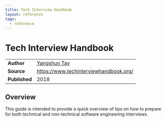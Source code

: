 ```yaml
---
title: Tech Interview Handbook
layout: reference
tags:
  - reference
---
```


# Tech Interview Handbook

|               |                                                       |
| ------------- | ----------------------------------------------------- |
| **Author**    | [Yangshun Tay](https://www.linkedin.com/in/yangshun/) |
| **Source**    | https://www.techinterviewhandbook.org/                |
| **Published** | 2018                                                  |

## Overview

This guide is intended to provide a quick overview of tips on how to prepare for
both technical and non-technical software engineering interviews.
